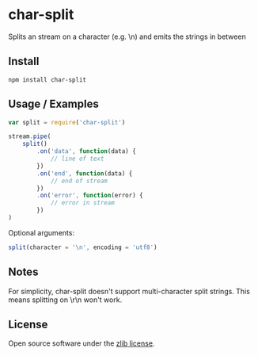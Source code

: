 char-split
=================

Splits an stream on a character (e.g. \\n) and emits the strings in between

Install
-------

```
npm install char-split
```

Usage / Examples
----------------

```js
var split = require('char-split')

stream.pipe(
    split()
        .on('data', function(data) {
            // line of text
        })
        .on('end', function(data) {
            // end of stream
        })
        .on('error', function(error) {
            // error in stream
        })
)
```

Optional arguments:

```js
split(character = '\n', encoding = 'utf8')
```

Notes
-----

For simplicity, char-split doesn't support multi-character split strings. This means splitting on \r\n won't work.

License
-------
Open source software under the [zlib license](LICENSE).